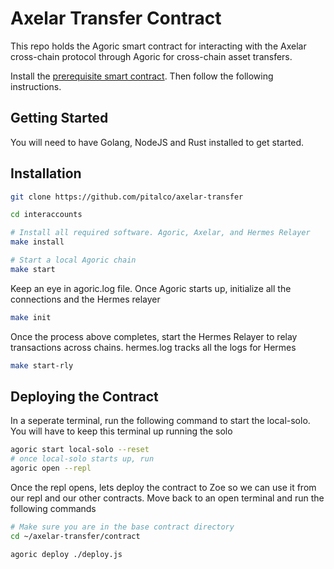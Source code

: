 # Axelar Transfer Contract

This repo holds the Agoric smart contract for interacting with the Axelar cross-chain protocol through Agoric for cross-chain asset transfers.

Install the [prerequisite smart contract](https://github.com/pitalco/interaccounts). Then follow the following instructions.

## Getting Started
You will need to have Golang, NodeJS and Rust installed to get started.

## Installation

```sh
git clone https://github.com/pitalco/axelar-transfer

cd interaccounts

# Install all required software. Agoric, Axelar, and Hermes Relayer
make install

# Start a local Agoric chain
make start
```


Keep an eye in agoric.log file. Once Agoric starts up, initialize all the connections and the Hermes relayer
```sh
make init
```

Once the process above completes, start the Hermes Relayer to relay transactions across chains. hermes.log tracks all the logs for Hermes
```sh
make start-rly
```

## Deploying the Contract

In a seperate terminal, run the following command to start the local-solo. You will have to keep this terminal up running the solo
```sh
agoric start local-solo --reset
# once local-solo starts up, run
agoric open --repl
```

Once the repl opens, lets deploy the contract to Zoe so we can use it from our repl and our other contracts. Move back to an open terminal and run the following commands
```sh
# Make sure you are in the base contract directory
cd ~/axelar-transfer/contract

agoric deploy ./deploy.js
```